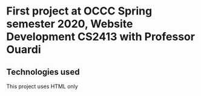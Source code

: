 # First project at OCCC Spring semester 2020, Website Development CS2413 with Professor Ouardi

## Technologies used
This project uses HTML only
